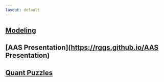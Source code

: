 ```yaml
---
layout: default
---
```


## [Modeling](https://rggs.github.io/modeling)  

## [AAS Presentation](https://rggs.github.io/AAS Presentation)  

## [Quant Puzzles](https://rggs.github.io/puzzles)  


